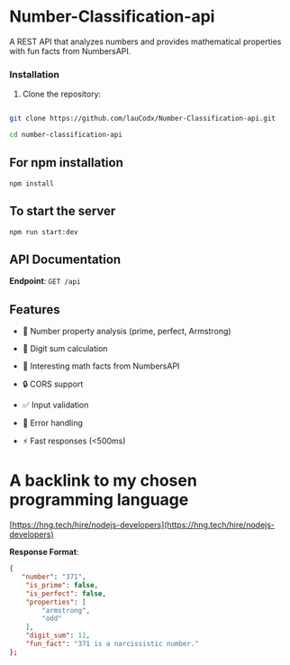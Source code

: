 # Number-Classification-api
A REST API that analyzes numbers and provides mathematical properties with fun facts from NumbersAPI.

### Installation



1. Clone the repository:

```bash

git clone https://github.com/lauCodx/Number-Classification-api.git

cd number-classification-api

```

## For npm installation
`npm install`

## To start the server
`npm run start:dev`

## API Documentation

**Endpoint**: `GET /api`

## Features


- 🔢 Number property analysis (prime, perfect, Armstrong)

- 🧮 Digit sum calculation

- 🎉 Interesting math facts from NumbersAPI

- 🔒 CORS support

- ✅ Input validation

- 🚦 Error handling

- ⚡ Fast responses (<500ms)


# A backlink to my chosen programming language
[https://hng.tech/hire/nodejs-developers](https://hng.tech/hire/nodejs-developers)

**Response Format**:

```json
{
   "number": "371",
    "is_prime": false,
    "is_perfect": false,
    "properties": [
        "armstrong",
        "odd"
    ],
    "digit_sum": 11,
    "fun_fact": "371 is a narcissistic number."
};
